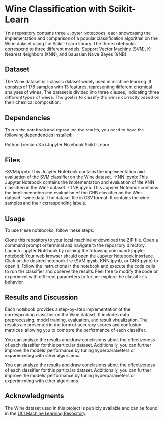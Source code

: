 # Wine Classification with Scikit-Learn
This repository contains three Jupyter Notebooks, each showcasing the implementation and comparison of a popular classification algorithm on the Wine dataset using the Scikit-Learn library. The three notebooks correspond to three different models: Support Vector Machine (SVM), K-Nearest Neighbors (KNN), and Gaussian Naive Bayes (GNB).

## Dataset
The Wine dataset is a classic dataset widely used in machine learning. It consists of 178 samples with 13 features, representing different chemical analyses of wines. The dataset is divided into three classes, indicating three different types of wines. The goal is to classify the wines correctly based on their chemical composition.

## Dependencies
To run the notebook and reproduce the results, you need to have the following dependencies installed:

Python (version 3.x)
Jupyter Notebook
Scikit-Learn

## Files
-SVM.ipynb: This Jupyter Notebook contains the implementation and evaluation of the SVM classifier on the Wine dataset.
-KNN.ipynb: This Jupyter Notebook contains the implementation and evaluation of the KNN classifier on the Wine dataset.
-GNB.ipynb: This Jupyter Notebook contains the implementation and evaluation of the GNB classifier on the Wine dataset.
-wine.data: The dataset file in CSV format. It contains the wine samples and their corresponding labels.

## Usage
To use these notebooks, follow these steps:

Clone this repository to your local machine or download the ZIP file.
Open a command prompt or terminal and navigate to the repository directory.
Launch Jupyter Notebook by running the following command: jupyter notebook
Your web browser should open the Jupyter Notebook interface.
Click on the desired notebook file (SVM.ipynb, KNN.ipynb, or GNB.ipynb) to open it.
Follow the instructions in the notebook and execute the code cells to run the classifier and observe the results.
Feel free to modify the code or experiment with different parameters to further explore the classifier's behavior.

## Results and Discussion
Each notebook provides a step-by-step implementation of the corresponding classifier on the Wine dataset. It includes data preprocessing, model training, evaluation, and result visualization. The results are presented in the form of accuracy scores and confusion matrices, allowing you to compare the performance of each classifier.

You can analyze the results and draw conclusions about the effectiveness of each classifier for this particular dataset. Additionally, you can further improve the models' performance by tuning hyperparameters or experimenting with other algorithms.

You can analyze the results and draw conclusions about the effectiveness of each classifier for this particular dataset. Additionally, you can further improve the models' performance by tuning hyperparameters or experimenting with other algorithms.

## Acknowledgments
The Wine dataset used in this project is publicly available and can be found in the [UCI Machine Learning Repository](https://archive.ics.uci.edu/ml/datasets/Wine).

